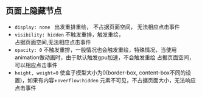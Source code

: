## 页面上隐藏节点

- `display: none `
  出发重排重绘，
  不占据页面空间， 无法相应点击事件
- `visibility: hidden`
  不触发重排，触发重绘，  
  占据页面空间,无法相应点击事件
- `opacity: 0`
  不触发重排，一般情况也会触发重绘，特殊情况，当使用animation做动画时，由于默认触发gpu加速，不会触发重绘
  占据页面空间，可以相应点击事件
- `height, weight=0`
  使盒子模型大小为0(border-box, content-box不同的设置)，如果有内容+`overflow:hidden`
  元素不可见，不占据页面大小，无法响应点击事件